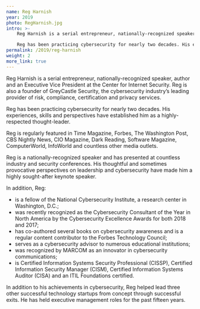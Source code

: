 ```yaml
---
name: Reg Harnish
year: 2019
photo: RegHarnish.jpg
intro: >-
    Reg Harnish is a serial entrepreneur, nationally-recognized speaker, author and an Executive Vice President at the Center for Internet Security. Reg is also a founder of GreyCastle Security, the cybersecurity industry’s leading provider of risk, compliance, certification and privacy services.

    Reg has been practicing cybersecurity for nearly two decades. His experiences, skills and perspectives have established him as a highly-respected thought-leader.
permalink: /2019/reg-harnish
weight: 2
more_link: true
---
```


Reg Harnish is a serial entrepreneur, nationally-recognized speaker, author and an Executive Vice President at the Center for Internet Security. Reg is also a founder of GreyCastle Security, the cybersecurity industry’s leading provider of risk, compliance, certification and privacy services.

Reg has been practicing cybersecurity for nearly two decades. His experiences, skills and perspectives have established him as a highly-respected thought-leader.  

Reg is regularly featured in Time Magazine, Forbes, The Washington Post, CBS Nightly News, CIO Magazine, Dark Reading, Software Magazine, ComputerWorld, InfoWorld and countless other media outlets.

Reg is a nationally-recognized speaker and has presented at countless industry and security conferences. His thoughtful and sometimes provocative perspectives on leadership and cybersecurity have made him a highly sought-after keynote speaker.  

In addition, Reg:  

* is a fellow of the National Cybersecurity Institute, a research center in Washington, D.C.;
* was recently recognized as the Cybersecurity Consultant of the Year in North America by the Cybersecurity Excellence Awards for both 2018 and 2017;
* has co-authored several books on cybersecurity awareness and is a regular content contributor to the Forbes Technology Council;
* serves as a cybersecurity advisor to numerous educational institutions;
* was recognized by MARCOM as an innovator in cybersecurity communications;
* is Certified Information Systems Security Professional (CISSP), Certified Information Security Manager (CISM), Certified Information Systems Auditor (CISA) and an ITIL Foundations certified.

In addition to his achievements in cybersecurity, Reg helped lead three other successful technology startups from concept through successful exits. He has held executive management roles for the past fifteen years.